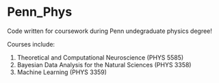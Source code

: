 # Penn_Phys
Code written for coursework during Penn undegraduate physics degree!

Courses include:
1. Theoretical and Computational Neuroscience (PHYS 5585)
2. Bayesian Data Analysis for the Natural Sciences (PHYS 3358)
3. Machine Learning (PHYS 3359)
